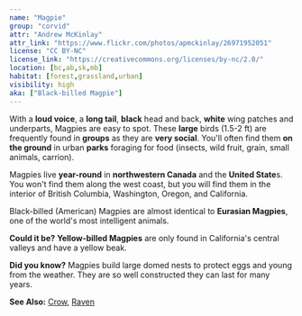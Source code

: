 ```yaml
---
name: "Magpie"
group: "corvid"
attr: "Andrew McKinlay"
attr_link: "https://www.flickr.com/photos/apmckinlay/26971952051"
license: "CC BY-NC"
license_link: "https://creativecommons.org/licenses/by-nc/2.0/"
location: [bc,ab,sk,mb]
habitat: [forest,grassland,urban]
visibility: high
aka: ["Black-billed Magpie"]
---
```

With a **loud voice**, a **long tail**, **black** head and back, **white** wing patches and underparts, Magpies are easy to spot. These **large** birds (1.5-2 ft) are frequently found in **groups** as they are **very social**. You'll often find them **on the ground** in urban **parks** foraging for food (insects, wild fruit, grain, small animals, carrion).

Magpies live **year-round** in **northwestern Canada** and the **United State**s. You won't find them along the west coast, but you will find them in the interior of British Columbia, Washington, Oregon, and California.

Black-billed (American) Magpies are almost identical to **Eurasian Magpies**, one of the world's most intelligent animals. 

**Could it be?** **Yellow-billed Magpies** are only found in California's central valleys and have a yellow beak.

**Did you know?** Magpies build large domed nests to protect eggs and young from the weather. They are so well constructed they can last for many years.

<!-- generated, do not edit -->
**See Also:**
[Crow](/birds/crow/),
[Raven](/birds/raven/)
